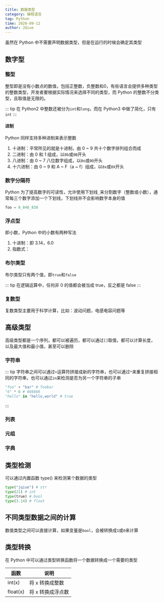 ```yaml
---
title: 数据类型
category: 编程语言
tag: Python
time: 2020-09-12
author: JQiue
---
```


虽然在 Python 中不需要声明数据类型，但是在运行的时候会确定其类型

## 数字型

### 整型

整型即是没有小数点的数值，包括正整数，负整数和0，有些语言会提供多种类型的整数类型，开发者要根据实际情况来选择不同的类型，而 Python 的整数不分类型，且取值是无限的。

::: tip
在 Python2 中整数还被分为`int`和`long`，而在 Python3 中做了简化，只有 `int`
:::

#### 进制

Python 同样支持多种进制来表示整数

1. 十进制：平常所见的就是十进制，由 0 ~ 9 共十个数字排列组合而成
2. 二进制：由 0 和 1 组成，以`0b`或`0B`开头
3. 八进制：由 0 ~ 7 八位数字组成，以`0o`或`0O`开头
4. 十六进制：由 0 ~ 9 和 A ~ F（a ~ f）组成，以`0x`或`0X`开头

### 数字分隔符

Python 为了提高数字的可读性，允许使用下划线`_`来分割数字（整数或小数），通常每三个数字添加一个下划线，下划线并不会影响数字本身的值

```python
foo = 8_848_838
```

### 浮点型

即小数，Python 中的小数有两种写法

1. 十进制：即 3.14，6.0
2. 指数式：

### 布尔类型

布尔类型只有两个值，即`true`和`false`

::: tip
在逻辑运算中，任何非 0 的值都会被当成 true，反之都是 false
:::

### 复数型

复数类型主要用于科学计算，比如：波动问题，电感电容问题等

## 高级类型

高级类型都是一个序列，都可以被遍历，都可以通过`[]`取值，都可以计算长度，以及最大值和最小值，甚至可以删除

### 字符串

::: tip
字符串之间可以通过`+`运算符拼接成新的字符串，也可以通过`*`来重复拼接相同的字符串，也可以通过`in`来检测是否为另一个字符串的子串
```python
"foo" + "bar" # foobar
"6" * 6 # 666666
"hello" in "hello,world" # true
```
:::

### 列表

### 元组

### 字典

## 类型检测

可以通过内置函数 type() 来检测某个数据的类型

```python
type("jqiue") # str
type(21) # int
type(true) # bool
type(3.14) # float
```

## 不同类型数据之间的计算

数值类型之间可以直接计算，如果变量是`bool`，会被转换成`1`或`0`来计算

## 类型转换

在 Python 中可以通过类型转换函数将一个数据转换成一个需要的类型

函数|说明
---|---
int(x)|将 x 转换成整数
float(x)|将 x 转换成浮点数
